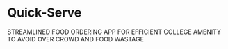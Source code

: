 # Quick-Serve
 STREAMLINED FOOD ORDERING APP FOR EFFICIENT COLLEGE AMENITY TO AVOID OVER CROWD AND FOOD WASTAGE
